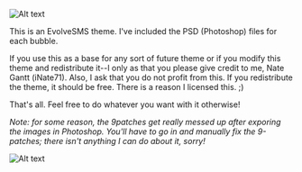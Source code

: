 ![Alt text](http://i.imgur.com/MVONEAA.png "banner")

This is an EvolveSMS theme. I've included the PSD (Photoshop) files for each bubble.

If you use this as a base for any sort of future theme or if you modify this theme and redistribute it--I only as that you please give credit to me, Nate Gantt (iNate71). Also, I ask that you do not profit from this. If you redistribute the theme, it should be free. There is a reason I licensed this. ;)

That's all. Feel free to do whatever you want with it otherwise!

*Note: for some reason, the 9patches get really messed up after exporing the images in Photoshop. You'll have to go in and manually fix the 9-patches; there isn't anything I can do about it, sorry!*

![Alt text](http://i.imgur.com/sJGqYTXl.png "screenshot")
